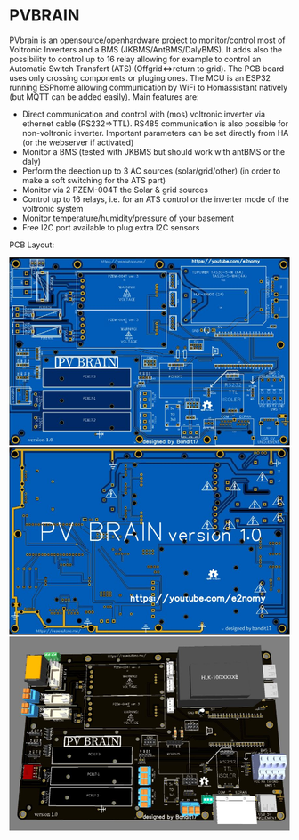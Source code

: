 # PVBRAIN

PVbrain is an opensource/openhardware project to monitor/control most of Voltronic Inverters and a BMS (JKBMS/AntBMS/DalyBMS). It adds also the possibility to control up to 16 relay allowing for example to control an Automatic Switch Transfert (ATS) (Offgrid<=>return to grid). The PCB board uses only crossing components or pluging ones. The MCU is an ESP32 running ESPhome allowing communication by WiFi to Homassistant natively (but MQTT can be added easily). Main features are:

- Direct communication and control with (mos) voltronic inverter via ethernet cable (RS232=>TTL). RS485 communication is also possible for non-voltronic inverter. Important parameters can be set directly from HA (or the webserver if activated)
- Monitor a BMS (tested with JKBMS but should work with antBMS or the daly)
- Perform the deection up to 3 AC sources (solar/grid/other) (in order to make a soft switching for the ATS part)
- Monitor via 2 PZEM-004T the Solar & grid sources
- Control up to 16 relays, i.e. for an ATS control or the inverter mode of the voltronic system
- Monitor temperature/humidity/pressure of your basement
- Free I2C port available to plug extra I2C sensors

PCB Layout:


![alt text](https://github.com/Bandit-17/PVBRAIN/blob/main/pvbrain1.JPG)
![alt text](https://github.com/Bandit-17/PVBRAIN/blob/main/pvbrain2.JPG)
![alt text](https://github.com/Bandit-17/PVBRAIN/blob/main/pvbrain3d.JPG)
